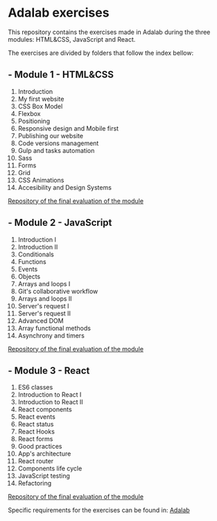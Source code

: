 # Adalab exercises

This repository contains the exercises made in Adalab during the three modules: HTML&CSS, JavaScript and React.

The exercises are divided by folders that follow the index bellow:

## - Module 1 - HTML&CSS

1. Introduction
2. My first website
3. CSS Box Model
4. Flexbox
5. Positioning
6. Responsive design and Mobile first
7. Publishing our website
8. Code versions management
9. Gulp and tasks automation
10. Sass
11. Forms
12. Grid
13. CSS Animations
14. Accesibility and Design Systems

[Repository of the final evaluation of the module](https://github.com/martreyz/modulo-1-evaluacion-final-martreyz)

## - Module 2 - JavaScript

1. Introduction I
2. Introduction II
3. Conditionals
4. Functions
5. Events
6. Objects
7. Arrays and loops I
8. Git's collaborative workflow
9. Arrays and loops II
10. Server's request I
11. Server's request II
12. Advanced DOM
13. Array functional methods
14. Asynchrony and timers

[Repository of the final evaluation of the module](https://github.com/martreyz/modulo-2-evaluacion-final-martreyz)

## - Module 3 - React

1. ES6 classes
2. Introduction to React I
3. Introduction to React II
4. React components
5. React events
6. React status
7. React Hooks
8. React forms
9. Good practices
10. App's architecture
11. React router
12. Components life cycle
13. JavaScript testing
14. Refactoring

[Repository of the final evaluation of the module](https://github.com/martreyz/modulo-3-evaluacion-final-martreyz)

Specific requirements for the exercises can be found in: [Adalab](https://books.adalab.es/materiales-front-end-k/)
